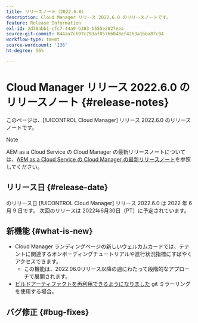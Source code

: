 ```yaml
---
title: リリースノート（2022.6.0）
description: Cloud Manager リリース 2022.6.0 のリリースノートです。
feature: Release Information
exl-id: 2d38abb1-cfc7-44a9-b303-b555e2827eea
source-git-commit: 844aa7c697c793af05766048ef4263a1bba87c94
workflow-type: tm+mt
source-wordcount: '136'
ht-degree: 56%

---
```



# Cloud Manager リリース 2022.6.0 のリリースノート {#release-notes}

このページは、[!UICONTROL Cloud Manager] リリース 2022.6.0 のリリースノートです。

>[!NOTE]
>
>AEM as a Cloud Service の Cloud Manager の最新リリースノートについては、[AEM as a Cloud Service の Cloud Manager の最新リリースノート](https://experienceleague.adobe.com/docs/experience-manager-cloud-service/content/implementing/using-cloud-manager/release-notes-cloud-manager/release-notes-cm-current.html?lang=ja)を参照してください。

## リリース日 {#release-date}

のリリース日 [!UICONTROL Cloud Manager] リリース 2022.6.0 は 2022 年 6 月 9 日です。 次回のリリースは 2022年6月30日（PT）に予定されています。

## 新機能 {#what-is-new}

* Cloud Manager ランディングページの新しいウェルカムカードでは、テナントに関連するオンボーディングチュートリアルや進行状況指標にすばやくアクセスできます。
   * この機能は、2022.06.0リリース以降の週にわたって段階的なアプローチで展開されます。
* [ビルドアーティファクトを再利用できるようになりました](/help/using/setting-up-project.md#build-artifact-reuse) git ミラーリングを使用する場合。

## バグ修正 {#bug-fixes}
